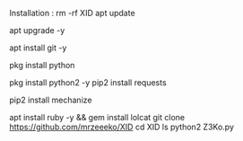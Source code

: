 Installation :
rm -rf XID
 apt update

 apt upgrade -y

 apt install git -y

 pkg install python

pkg install python2 -y
 pip2 install requests

 pip2 install mechanize

 apt install ruby -y && gem install lolcat
git clone https://github.com/mrzeeeko/XID
cd XID
ls
python2 Z3Ko.py
